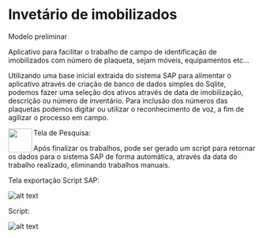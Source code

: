 # Invetário de imobilizados

Modelo preliminar

Aplicativo para facilitar o trabalho de campo de identificação de imobilizados com número de plaqueta, sejam móveis, equipamentos etc...

Utilizando uma base inicial extraida do sistema SAP para alimentar o aplicativo através de criação de banco de dados simples do Sqlite, podemos fazer uma seleção dos ativos através de data de imobilização, descrição ou número de inventário. 
Para inclusão dos números das plaquetas podemos digitar ou utilizar o reconhecimento de voz, a fim de agilizar o processo em campo.

Tela de Pesquisa:
<a href="url"><img src="https://github.com/LeandroPOliveira/Reconhecimento-voz/blob/main/Tela_app.gif" align="left" height="48" width="48" ></a>


Após finalizar os trabalhos, pode ser gerado um script para retornar os dados para o sistema SAP de forma automática, através da data do trabalho realizado, eliminando trabalhos manuais.
 
 Tela exportação Script SAP:
 
![alt text](https://github.com/LeandroPOliveira/Reconhecimento-voz/blob/main/Tela_exportacao.png?raw=true)

Script:

![alt text](https://github.com/LeandroPOliveira/Reconhecimento-voz/blob/main/Script_Sap.gif?raw=true)
